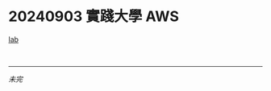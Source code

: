 # 20240903 實踐大學 AWS

[lab](https://awsacademy.instructure.com/courses/90630?invitation=QWw9zVIEFn7hLFwVdhCeIxF7ajcDG28KzOR2AYAl)

<br>

___

_未完_